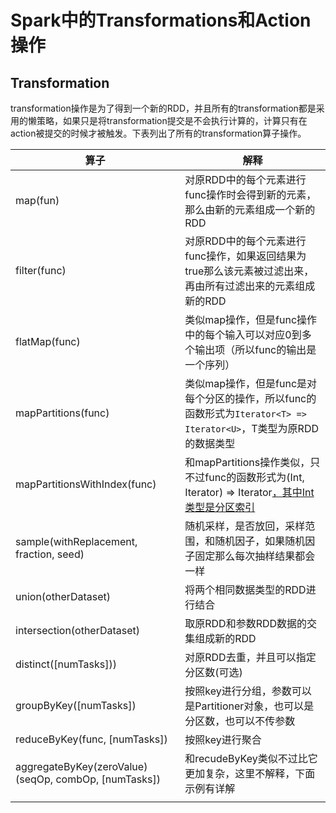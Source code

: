 # Spark中的Transformations和Action操作

## Transformation

transformation操作是为了得到一个新的RDD，并且所有的transformation都是采用的懒策略，如果只是将transformation提交是不会执行计算的，计算只有在action被提交的时候才被触发。下表列出了所有的transformation算子操作。

|                         算子                         |                                                       解释                                                        |
| ---------------------------------------------------- | ----------------------------------------------------------------------------------------------------------------- |
| map(fun)                                             | 对原RDD中的每个元素进行func操作时会得到新的元素，那么由新的元素组成一个新的RDD                                    |
| filter(func)                                         | 对原RDD中的每个元素进行func操作，如果返回结果为true那么该元素被过滤出来，再由所有过滤出来的元素组成新的RDD        |
| flatMap(func)                                        | 类似map操作，但是func操作中的每个输入可以对应0到多个输出项（所以func的输出是一个序列）                            |
| mapPartitions(func)                                  | 类似map操作，但是func是对每个分区的操作，所以func的函数形式为`Iterator<T> => Iterator<U>`，T类型为原RDD的数据类型 |
| mapPartitionsWithIndex(func)                         | 和mapPartitions操作类似，只不过func的函数形式为(Int, Iterator<T>) => Iterator<U>，其中Int类型是分区索引           |
| sample(withReplacement, fraction, seed)              | 随机采样，是否放回，采样范围，和随机因子，如果随机因子固定那么每次抽样结果都会一样                                |
| union(otherDataset)                                  | 将两个相同数据类型的RDD进行结合                                                                                   |
| intersection(otherDataset)                           | 取原RDD和参数RDD数据的交集组成新的RDD                                                                             |
| distinct([numTasks]))                                | 对原RDD去重，并且可以指定分区数(可选)                                                                             |
| groupByKey([numTasks])                               | 按照key进行分组，参数可以是Partitioner对象，也可以是分区数，也可以不传参数                                        |
| reduceByKey(func, [numTasks])                        | 按照key进行聚合                                                                                                   |
| aggregateByKey(zeroValue)(seqOp, combOp, [numTasks]) | 和recudeByKey类似不过比它更加复杂，这里不解释，下面示例有详解                                                     |
|                                                      |                                                                                                                   |
